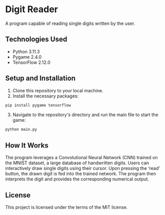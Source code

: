 # Digit Reader

A program capable of reading single digits written by the user.

## Technologies Used

- Python 3.11.3
- Pygame 2.4.0
- TensorFlow 2.12.0

## Setup and Installation

1. Clone this repository to your local machine.
2. Install the necessary packages:
```bash
pip install pygame tensorflow
```
3. Navigate to the repository's directory and run the main file to start the game:
```bash
python main.py
```

## How It Works

The program leverages a Convolutional Neural Network (CNN) trained on the MNIST dataset, a large database of handwritten digits. Users can interactively draw single digits using their cursor. Upon pressing the ‘read’ button, the drawn digit is fed into the trained network. The program then interprets the digit and provides the corresponding numerical output.

## License

This project is licensed under the terms of the MIT license.
